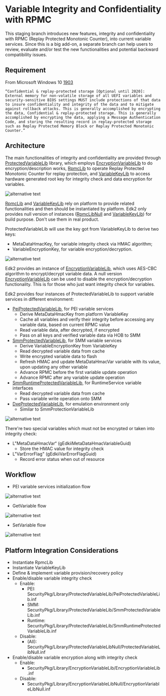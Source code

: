 # Variable Integrity and Confidentiality with RPMC

This staging branch introduces new features, integrity and confidentiality with RPMC (Replay Protected Monotonic Counter), into current variable services. Since this is a big add-on, a separate branch can help users to review, evaluate and/or test the new functionalities and potential backward compatibility issues.

## Requirement

From Microsoft Windows 10 [1903](https://go.microsoft.com/fwlink/?linkid=2086856)

```plaintext
“Confidential & replay-protected storage [Optional until 2020]: External memory for non-volatile storage of all UEFI variables and security-sensitive BIOS settings MUST include protections of that data to insure confidentiality and integrity of the data and to mitigate against rollback attacks. This is generally accomplished by encrypting the data, Confidential & replay-protected storage. This is generally accomplished by encrypting the data, applying a Message Authentication Code, and storing the resulting record in replay-protected storage such as Replay Protected Memory Block or Replay Protected Monotonic Counter.”
```

## Architecture

The main functionalities of integrity and confidentiality are provided through [ProtectedVariableLib](https://github.com/tianocore/edk2-staging/blob/ProtectedVariable/libs/SecurityPkg/Include/Library/ProtectedVariableLib.h) library, which employs [EncryptionVariableLib](https://github.com/tianocore/edk2-staging/blob/ProtectedVariable/libs/SecurityPkg/Include/Library/EncryptionVariableLib.h) to do encryption/description works, [RpmcLib](https://github.com/tianocore/edk2-staging/blob/ProtectedVariable/libs/SecurityPkg/Include/Library/RpmcLib.h) to operate Replay Protected Monotonic Counter for replay protection, and [VariableKeyLib](https://github.com/tianocore/edk2-staging/blob/ProtectedVariable/libs/SecurityPkg/Include/Library/VariableKeyLib.h) to access hardware generated root key for integrity check and data encryption for variables.

![alternative text](http://www.plantuml.com/plantuml/proxy?src=https://raw.githubusercontent.com/tianocore/edk2-staging/ProtectedVariable/libs/LibClass.puml)

[RpmcLib](https://github.com/tianocore/edk2-staging/blob/ProtectedVariable/libs/SecurityPkg/Include/Library/RpmcLib.h) and [VariableKeyLib](https://github.com/tianocore/edk2-staging/blob/ProtectedVariable/libs/SecurityPkg/Include/Library/VariableKeyLib.h) rely on platform to provide related functionalities and then should be instantiated by platform. Edk2 only provides null version of instances ([RpmcLibNull](https://github.com/tianocore/edk2-staging/tree/ProtectedVariable/libs/SecurityPkg/Library/RpmcLibNull) and [VariableKeyLib](https://github.com/tianocore/edk2-staging/tree/ProtectedVariable/libs/SecurityPkg/Library/VariableKeyLibNull)) for build purpose. Don't use them in real product.

ProtectedVariableLib will use the key got from VariableKeyLib to derive two keys:

- MetaDataHmacKey, for variable integrity check via HMAC algorithm;
- VariableEncryptionKey, for variable encryption/decryption.

![alternative text](http://www.plantuml.com/plantuml/proxy?src=https://raw.githubusercontent.com/tianocore/edk2-staging/ProtectedVariable/libs/KeyDerivation.puml)

Edk2 provides an instance of [EncryptionVariableLib](https://github.com/tianocore/edk2-staging/tree/ProtectedVariable/libs/SecurityPkg/Library/EncryptionVariableLib), which uses AES-CBC algorithm to encrypt/decrypt variable data. A null version [EncryptionVariableLib](https://github.com/tianocore/edk2-staging/tree/ProtectedVariable/libs/SecurityPkg/Library/EncryptionVariableLibNull) can be used to disable the encryption/decryption functionality. This is for those who just want integrity check for variables.

Edk2 provides four instances of ProtectedVariableLib to support variable services in different environment:

- [PeiProtectedVariableLib](https://github.com/tianocore/edk2-staging/tree/ProtectedVariable/libs/SecurityPkg/Library/ProtectedVariableLib), for PEI variable services
  - Derive MetaDataHmacKey from platform VariableKey
  - Cache all variables and verify their integrity before accessing any variable data, based on current RPMC value
  - Read variable data, after decrypted, if encrypted
  - Pass on all keys and verified variable data via HOB to SMM
- [SmmProtectedVariableLib](https://github.com/tianocore/edk2-staging/tree/ProtectedVariable/libs/SecurityPkg/Library/ProtectedVariableLib), for SMM variable services
  - Derive VariableEncryptionKey from VariableKey
  - Read decrypted variable data from cache
  - Write encrypted variable data to flash
  - Refresh HMAC and update MetaDataHmacVar variable with its value, upon updating any other variable
  - Advance RPMC before the first variable update operation
  - Advance RPMC after any variable update operation
- [SmmRuntimeProtectedVariableLib](https://github.com/tianocore/edk2-staging/tree/ProtectedVariable/libs/SecurityPkg/Library/ProtectedVariableLib), for RuntimeService variable interfaces
  - Read decrypted variable data from cache
  - Pass variable write operation onto SMM
- [DxeProtectedVariableLib](https://github.com/tianocore/edk2-staging/tree/ProtectedVariable/libs/SecurityPkg/Library/ProtectedVariableLib), for emulation environment only
  - Similar to SmmProtectionVariableLib

![alternative text](http://www.plantuml.com/plantuml/proxy?src=https://raw.githubusercontent.com/tianocore/edk2-staging/ProtectedVariable/libs/ProtectedVariableLib.puml)

There're two special variables which must not be encrypted or taken into integrity check:
- L"MetaDataHmacVar“ (gEdkiiMetaDataHmacVariableGuid)
  - Store the HMAC value for integrity check
- L"VarErrorFlag" (gEdkiiVarErrorFlagGuid)
  - Record error status when out of resource

## Workflow

- PEI variable services initialization flow

![alternative text](http://www.plantuml.com/plantuml/proxy?src=https://raw.githubusercontent.com/tianocore/edk2-staging/ProtectedVariable/libs/Init.puml)

- GetVariable flow

![alternative text](http://www.plantuml.com/plantuml/proxy?src=https://raw.githubusercontent.com/tianocore/edk2-staging/ProtectedVariable/libs/GetVariable.puml)

- SetVariable flow

![alternative text](http://www.plantuml.com/plantuml/proxy?src=https://raw.githubusercontent.com/tianocore/edk2-staging/ProtectedVariable/libs/SetVariable.puml)

## Platform Integration Considerations

- Instantiate RpmcLib
- Instantiate VariableKeyLib
- Define & implement variable provision/recovery policy
- Enable/disable variable integrity check
  - Enable:
    - PEI: SecurityPkg/Library/ProtectedVariableLib/PeiProtectedVariableLib.inf
    - SMM: SecurityPkg/Library/ProtectedVariableLib/SmmProtectedVariableLib.inf
    - Runtime: SecurityPkg/Library/ProtectedVariableLib/SmmRuntimeProtectedVariableLib.inf
  - Disable:
    - (All): SecurityPkg/Library/ProtectedVariableLibNull/ProtectedVariableLibNull.inf
- Enable/disable variable encryption along with integrity check
  - Enable:
    - SecurityPkg/Library/EncryptionVariableLib/EncryptionVariableLib.inf
  - Disable:
    - SecurityPkg/Library/EncryptionVariableLibNull/EncryptionVariableLibNull.inf
